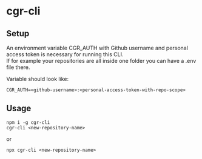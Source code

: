 # cgr-cli

## Setup

An environment variable CGR_AUTH with Github username and personal access token is necessary for running this CLI.  
If for example your repositories are all inside one folder you can have a .env file there. 

Variable should look like:
```
CGR_AUTH=<github-username>:<personal-access-token-with-repo-scope>
```

## Usage

```
npm i -g cgr-cli
cgr-cli <new-repository-name>
```
or
```
npx cgr-cli <new-repository-name>
```
